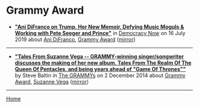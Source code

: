 # Grammy Award

 - [**"Ani DiFranco on Trump, Her New Memoir, Defying Music Moguls & Working with Pete Seeger and Prince"**](https://www.democracynow.org/2019/7/16/ani_difranco_on_trump_her_new) in [Democracy Now](https://www.democracynow.org/) on 16 July 2019 about [Ani DiFranco](https://bjmdotnet.github.io/pr1nc3/topics/ani-difranco/), [Grammy Award](https://bjmdotnet.github.io/pr1nc3/topics/grammy-award/) ([mirror](https://web.archive.org/web/*/https://www.democracynow.org/2019/7/16/ani_difranco_on_trump_her_new))

----

 - [**"Tales From Suzanne Vega -- GRAMMY-winning singer/songwriter discusses the making of her new album, Tales From The Realm Of The Queen Of Pentacles, and being years ahead of "Game Of Thrones""**](https://www.grammy.com/grammys/news/tales-suzanne-vega) by Steve Baltin in [The GRAMMYs](https://www.grammy.com/) on 2 December 2014 about [Grammy Award](https://bjmdotnet.github.io/pr1nc3/topics/grammy-award/), [Suzanne Vega](https://bjmdotnet.github.io/pr1nc3/topics/suzanne-vega/) ([mirror](https://web.archive.org/web/*/https://www.grammy.com/grammys/news/tales-suzanne-vega))

----

[Home](../)
